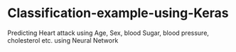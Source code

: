 # Classification-example-using-Keras
Predicting Heart attack using Age, Sex, blood Sugar, blood pressure, cholesterol etc. using Neural Network
